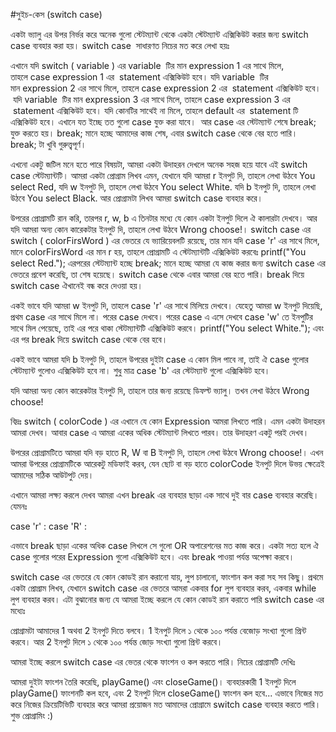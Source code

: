 #সুইচ-কেস (switch case)

একটা ভ্যালু এর উপর নির্ভর করে অনেক গুলো স্টেটম্যান্ট থেকে একটা স্টেটম্যান্ট এক্সিকিউট করার জন্য switch case ব্যবহার করা হয়। switch case  সাধারণত নিচের মত করে লেখা হয়ঃ

<script src="https://gist.github.com/jakirseu/89903db84125d4d1c0f5.js"></script>

এখানে যদি switch ( variable ) এর variable  টির মান expression 1 এর সাথে মিলে, তাহলে case expression 1 এর  statement এক্সিকিউট হবে। যদি variable  টির মান expression 2 এর সাথে মিলে, তাহলে case expression 2 এর  statement এক্সিকিউট হবে। যদি variable  টির মান expression 3 এর সাথে মিলে, তাহলে case expression 3 এর  statement এক্সিকিউট হবে। যদি কোনটির সাথেই না মিলে, তাহলে default এর  statement টি এক্সিকিউট হবে। এখানে যত ইচ্ছে তত গুলো case যুক্ত করা যাবে।  আর case এর স্টেটম্যান্ট শেষে break; যুক্ত করতে হয়। break; মানে হচ্ছে আমাদের কাজ শেষ, এবার switch case থেকে বের হতে পারি। break; টা খুবি গুরুত্ত্বপূর্ণ।

এখনো একটু জটিল মনে হতে পারে বিষয়টা, আমরা একটা উদাহরন দেখলে অনেক সহজ হয়ে যাবে এই switch case স্টেটম্যান্টটি। আমরা একটা প্রোগ্রাম লিখব এমন, যেখানে যদি আমরা r ইনপুট দি, তাহলে লেখা উঠবে You select Red, যদি w ইনপুট দি, তাহলে লেখা উঠবে You select White. যদি b ইনপুট দি, তাহলে লেখা উঠবে You select Black. আর প্রোগ্রামটা লিখব আমরা switch case ব্যবহার করে।  

<script src="https://gist.github.com/jakirseu/0aec41a19e8bfe73b7c9.js"></script>

উপরের প্রোগ্রামটি রান করি, তারপর r, w, b এ তিনটার মধ্যে যে কোন একটা ইনপুট দিলে ঐ কালারটা দেখবে। আর যদি আমরা অন্য কোন কারেকটার ইনপুট দি, তাহলে লেখা উঠবে Wrong choose!।
switch case এর switch ( colorFirsWord ) এর ভেতরে যে ভ্যারিয়েবলটি রয়েছে, তার মান যদি case 'r' এর সাথে মিলে, মানে colorFirsWord এর মান r হয়, তাহলে প্রোগ্রামটি এ স্টেটম্যান্টটি এক্সিকিউট করবেঃ printf("You select Red."); এরপরের স্টেটম্যান্ট হচ্ছে break; মানে হচ্ছে আমরা যে কাজ করার জন্য switch case এর ভেতরে প্রবেশ করেছি, তা শেষ হয়েছে। switch case থেকে এবার আমরা বের হতে পারি। break দিয়ে switch case ঐখানেই বন্ধ করে দেওয়া হয়।

একই ভাবে যদি আমরা w ইনপুট দি, তাহলে case 'r' এর সাথে মিলিয়ে দেখবে। যেহেতু আমরা w ইনপুট দিয়েছি, প্রথম case এর সাথে মিলে না। পরের case দেখবে। পরের case এ এসে দেখবে case 'w' তে ইনপুটির সাথে মিল পেয়েছে, তাই এর পরে থাকা স্টেটম্যান্টটি এক্সিকিউট করবে। printf("You select White."); এবং এর পর break দিয়ে switch case থেকে বের হবে।

একই ভাবে আমরা যদি b ইনপুট দি, তাহলে উপরের দুইটা case এ কোন মিল পাবে না, তাই ঐ case গুলোর স্টেটম্যান্ট গুলোও এক্সিকিউট হবে না। শুধু মাত্র case 'b' এর স্টেটম্যান্ট গুলো এক্সিকিউট হবে।

যদি আমরা অন্য কোন কারেকটার ইনপুট দি, তাহলে তার জন্য রয়েছে ডিফল্ট ভ্যালু। তখন লেখা উঠবে Wrong choose!

বিদ্রঃ switch ( colorCode ) এর এখানে যে কোন Expression আমরা লিখতে পারি। এমন একটা উদাহরন আমরা দেখব। আবার case এ আমরা একের অধিক স্টেটম্যান্ট লিখতে পারব। তার উদাহরণ একটু পরই দেখব।

উপরের প্রোগ্রামটিতে আমরা যদি বড় হাতে R, W বা B ইনপুট দি, তাহলে লেখা উঠবে Wrong choose!। এখন আমরা উপরের প্রোগ্রামটিকে আরেকটু মডিফাই করব, যেন ছোট বা বড় হাতে colorCode ইনপুট দিলে উভয় ক্ষেত্রেই আমাদের সঠিক আউটপুট দেয়।
<script src="https://gist.github.com/jakirseu/37c1639a6df134d2db4d.js"></script>

এখানে আমরা লক্ষ্য করলে দেখব আমরা এখন break এর ব্যবহার ছাড়া এক সাথে দুই বার case ব্যবহার করেছি। যেমনঃ

case 'r' :
 case 'R' :

এভাবে break ছাড়া একের অধিক case লিখলে সে গুলো OR অপারেশনের মত কাজ করে। একটা সত্য হলে ঐ case গুলোর পরের Expression গুলো এক্সিকিউট হবে। এবং break পাওয়া পর্যন্ত অপেক্ষা করবে।

switch case এর ভেতরে যে কোন কোডই রান করানো যায়, লুপ চালানো, ফাংশান কল করা সহ সব কিছু। প্রথমে একটা প্রোগ্রাম লিখব, যেখানে switch case এর ভেতরে আমরা একবার for লুপ ব্যবহার করব, একবার while লুপ ব্যবহার করব। এটা বুঝানোর জন্য যে আমরা ইচ্ছে করলে যে কোন কোডই রান করাতে পারি switch case এর মধ্যেঃ

<script src="https://gist.github.com/jakirseu/55cadf2b779b122592f0.js"></script>

প্রোগ্রামটা আমাদের 1 অথবা 2 ইনপুট দিতে বলবে। 1 ইনপুট দিলে ১ থেকে ১০০ পর্যন্ত বেজোড় সংখ্যা গুলো প্রিন্ট করবে। আর 2 ইনপুট দিলে ১ থেকে ১০০ পর্যন্ত জোড় সংখ্যা গুলো প্রিন্ট করবে।

আমরা ইচ্ছে করলে switch case এর ভেতর থেকে ফাংশন ও কল করতে পারি। নিচের প্রোগ্রামটি দেখিঃ

<script src="https://gist.github.com/jakirseu/e96a0c91216427ec8df5.js"></script>

আমরা দুইটা ফাংশন তৈরি করেছি, playGame() এবং closeGame()। ব্যবহারকারী 1 ইনপুট দিলে playGame() ফাংশনটি কল হবে, এবং 2 ইনপুট দিলে closeGame() ফাংশন কল হবে... এভাবে নিজের মত করে নিজের ক্রিয়েটিভিটি ব্যবহার করে আমরা প্রয়োজন মত আমাদের প্রোগ্রামে switch case ব্যবহার করতে পারি। শুভ প্রোগ্রামিং :)
